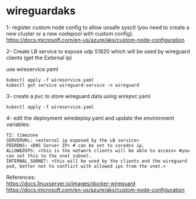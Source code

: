 # wireguardaks

1- register custom node config to allow unsafe sysctl (you need to create a new cluster or a new nodepool with custom config).
https://docs.microsoft.com/en-us/azure/aks/custom-node-configuration

2- Create LB service to expose udp 51820 which will be used by wireguard clients (get the External ip)

use wireservice.yaml
```
kubectl apply -f wireservice.yaml
kubectl get service wireguard-service -n wireguard
```

3- create a pvc to store wireguard data using wirepvc.yaml

```
kubectl apply -f wireservice.yaml
```

4- edit the deployment wiredeploy.yaml and update the environment variables:

```
TZ: timezone
SERVERURL: <external ip exposed by the LB service>
PEERDNS: <DNS Server IP> # can be set to coredns ip.
ALLOWEDIPS: <this is the network clients will be able to access> #you can set this to the vnet subnet.
INTERNAL_SUBNET: <this will be used by the clients and the wireguard pod, better not to conflict with allowed ips from the vnet.>

```




References:<br>
https://docs.linuxserver.io/images/docker-wireguard<br>
https://docs.microsoft.com/en-us/azure/aks/custom-node-configuration

